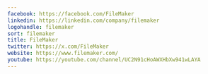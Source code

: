 ```yaml
---
facebook: https://facebook.com/FileMaker
linkedin: https://linkedin.com/company/filemaker
logohandle: filemaker
sort: filemaker
title: FileMaker
twitter: https://x.com/FileMaker
website: https://www.filemaker.com/
youtube: https://youtube.com/channel/UC2N91cHoAWXHbXw941wLAYA
---
```

